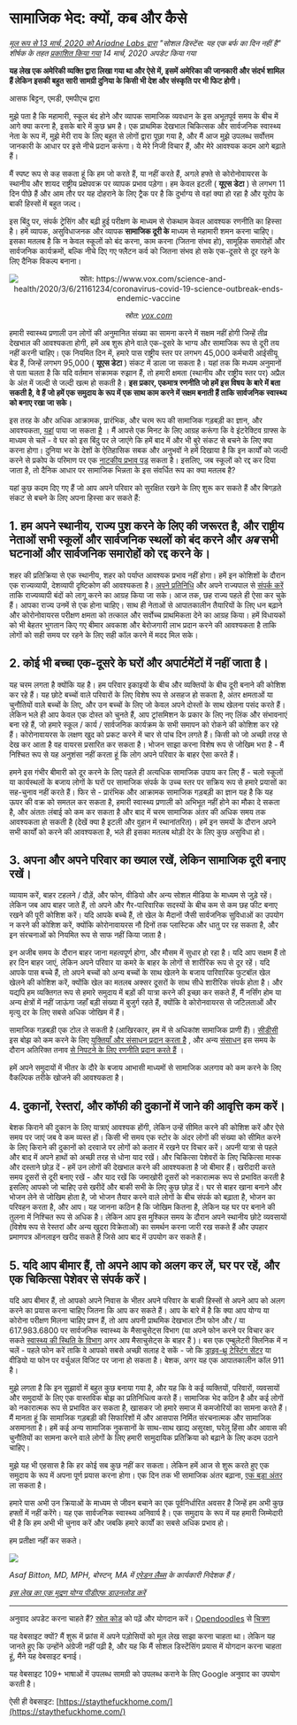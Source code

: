 # सामाजिक भेद: क्यों, कब और कैसे

_[मूल रूप से 13 मार्च, 2020 को Ariadne Labs द्वारा](https://www.ariadnelabs.org/resources/articles/news/social-distancing-this-is-not-a-snow-day) "सोशल डिस्टेंस: यह एक बर्फ का दिन नहीं है" शीर्षक के तहत [प्रकाशित किया गया](https://www.ariadnelabs.org/resources/articles/news/social-distancing-this-is-not-a-snow-day) 14 मार्च, 2020 अपडेट किया गया_

**यह लेख एक अमेरिकी व्यक्ति द्वारा लिखा गया था और ऐसे में, इसमें अमेरिका की जानकारी और संदर्भ शामिल हैं लेकिन इसकी बहुत सारी सामग्री दुनिया के किसी भी देश और संस्कृति पर भी फिट होगी।**

आसफ बिट्टन, एमडी, एमपीएच द्वारा

मुझे पता है कि महामारी, स्कूल बंद होने और व्यापक सामाजिक व्यवधान के इस अभूतपूर्व समय के बीच में आगे क्या करना है, इसके बारे में कुछ भ्रम है। एक प्राथमिक देखभाल चिकित्सक और सार्वजनिक स्वास्थ्य नेता के रूप में, मुझे मेरी राय के लिए बहुत से लोगों द्वारा पूछा गया है, और मैं आज मुझे उपलब्ध सर्वोत्तम जानकारी के आधार पर इसे नीचे प्रदान करूंगा। ये मेरे निजी विचार हैं, और मेरे आवश्यक कदम आगे बढ़ाते हैं।

मैं स्पष्ट रूप से कह सकता हूं कि हम जो करते हैं, या नहीं करते हैं, अगले हफ्ते से कोरोनोवायरस के स्थानीय और शायद राष्ट्रीय प्रक्षेपवक्र पर व्यापक प्रभाव पड़ेगा। हम केवल इटली ( **यूएस डेटा** ) से लगभग 11 दिन पीछे हैं और आम तौर पर यह दोहराने के लिए ट्रैक पर है कि दुर्भाग्य से वहां क्या हो रहा है और यूरोप के बाकी हिस्सों में बहुत जल्द।

इस बिंदु पर, संपर्क ट्रेसिंग और बढ़ी हुई परीक्षण के माध्यम से रोकथाम केवल आवश्यक रणनीति का हिस्सा है। हमें व्यापक, असुविधाजनक और व्यापक **सामाजिक दूरी के** माध्यम से महामारी शमन करना चाहिए। इसका मतलब है कि न केवल स्कूलों को बंद करना, काम करना (जितना संभव हो), सामूहिक समारोहों और सार्वजनिक कार्यक्रमों, बल्कि नीचे दिए गए फ्लैटन कर्व को जितना संभव हो सके एक-दूसरे से दूर रहने के लिए दैनिक विकल्प बनाना।

<center><img src="/graph.jpeg" alt="स्रोत: https://www.vox.com/science-and-health/2020/3/6/21161234/coronavirus-covid-19-science-outbreak-ends-endemic-vaccine"><p><em>स्रोत: <a href="https://www.vox.com/science-and-health/2020/3/6/21161234/coronavirus-covid-19-science-outbreak-ends-endemic-vaccine">vox.com</a></em></p></center>

हमारी स्वास्थ्य प्रणाली उन लोगों की अनुमानित संख्या का सामना करने में सक्षम नहीं होगी जिन्हें तीव्र देखभाल की आवश्यकता होगी, हमें अब शुरू होने वाले एक-दूसरे के भाग्य और सामाजिक रूप से दूरी तय नहीं करनी चाहिए। एक नियमित दिन में, हमारे पास राष्ट्रीय स्तर पर लगभग 45,000 कर्मचारी आईसीयू बेड हैं, जिन्हें लगभग 95,000 ( **यूएस डेटा** ) संकट में डाला जा सकता है। यहां तक कि मध्यम अनुमानों से पता चलता है कि यदि वर्तमान संक्रामक रुझान हैं, तो हमारी क्षमता (स्थानीय और राष्ट्रीय स्तर पर) अप्रैल के अंत में जल्दी से जल्दी खत्म हो सकती है। **इस प्रकार, एकमात्र रणनीति जो हमें इस विषय के बारे में बता सकती है, वे हैं जो हमें एक समुदाय के रूप में एक साथ काम करने में सक्षम बनाती हैं ताकि सार्वजनिक स्वास्थ्य को बनाए रखा जा सके।**

इस तरह के और अधिक आक्रामक, प्रारंभिक, और चरम रूप की सामाजिक गड़बड़ी का ज्ञान, और आवश्यकता, [यहां](https://www.nytimes.com/interactive/2020/03/13/opinion/coronavirus-trump-response.html?action=click&module=Opinion&pgtype=Homepage--) पाया जा सकता [है](https://www.nytimes.com/interactive/2020/03/13/opinion/coronavirus-trump-response.html?action=click&module=Opinion&pgtype=Homepage--) । मैं आपसे एक मिनट के लिए आग्रह करूंगा कि वे इंटरेक्टिव ग्राफ्स के माध्यम से चलें - वे घर को इस बिंदु पर ले जाएंगे कि हमें बाद में और भी बुरे संकट से बचने के लिए क्या करना होगा। दुनिया भर के देशों के ऐतिहासिक सबक और अनुभवों ने हमें दिखाया है कि इन कार्यों को जल्दी करने से प्रकोप के परिमाण पर एक [नाटकीय प्रभाव पड़](https://bmcpublichealth.biomedcentral.com/articles/10.1186/s12889-018-5446-1) सकता है। इसलिए, जब स्कूलों को रद्द कर दिया जाता है, तो दैनिक आधार पर सामाजिक भिन्नता के इस संवर्धित रूप का क्या मतलब है?

यहां कुछ कदम दिए गए हैं जो आप अपने परिवार को सुरक्षित रखने के लिए शुरू कर सकते हैं और बिगड़ते संकट से बचने के लिए अपना हिस्सा कर सकते हैं:

## 1\. हम अपने स्थानीय, राज्य पुश करने के लिए की जरूरत है, और राष्ट्रीय नेताओं सभी स्कूलों और सार्वजनिक स्थलों को बंद करने और _अब_ सभी घटनाओं और सार्वजनिक समारोहों को रद्द करने के।

शहर की प्रतिक्रिया से एक स्थानीय, शहर को पर्याप्त आवश्यक प्रभाव नहीं होगा। हमें इन कोशिशों के दौरान एक राज्यव्यापी, देशव्यापी दृष्टिकोण की आवश्यकता है। [अपने प्रतिनिधि](https://www.house.gov/representatives/find-your-representative) और अपने राज्यपाल से [संपर्क करें](https://www.house.gov/representatives/find-your-representative) ताकि राज्यव्यापी बंदों को लागू करने का आग्रह किया जा सके। आज तक, छह राज्य पहले ही ऐसा कर चुके हैं। आपका राज्य उनमें से एक होना चाहिए। साथ ही नेताओं से आपातकालीन तैयारियों के लिए धन बढ़ाने और कोरोनोवायरस परीक्षण क्षमता को तत्काल और सर्वोच्च प्राथमिकता देने का आग्रह किया। हमें विधायकों को भी बेहतर भुगतान किए गए बीमार अवकाश और बेरोजगारी लाभ प्रदान करने की आवश्यकता है ताकि लोगों को सही समय पर रहने के लिए सही कॉल करने में मदद मिल सके।

## 2\. कोई भी बच्चा एक-दूसरे के घरों और अपार्टमेंटों में नहीं जाता है।

यह चरम लगता है क्योंकि यह है। हम परिवार इकाइयों के बीच और व्यक्तियों के बीच दूरी बनाने की कोशिश कर रहे हैं। यह छोटे बच्चों वाले परिवारों के लिए विशेष रूप से असहज हो सकता है, अंतर क्षमताओं या चुनौतियों वाले बच्चों के लिए, और उन बच्चों के लिए जो केवल अपने दोस्तों के साथ खेलना पसंद करते हैं। लेकिन भले ही आप केवल एक दोस्त को चुनते हैं, आप ट्रांसमिशन के प्रकार के लिए नए लिंक और संभावनाएं बना रहे हैं, जो हमारे स्कूल / कार्य / सार्वजनिक कार्यक्रम के सभी समापन को रोकने की कोशिश कर रहे हैं। कोरोनावायरस के लक्षण खुद को प्रकट करने में चार से पांच दिन लगते हैं। किसी को जो अच्छी तरह से देख कर आता है वह वायरस प्रसारित कर सकता है। भोजन साझा करना विशेष रूप से जोखिम भरा है - मैं निश्चित रूप से यह अनुशंसा नहीं करता हूं कि लोग अपने परिवार के बाहर ऐसा करते हैं।

हमने इस गंभीर बीमारी को दूर करने के लिए पहले ही अत्यधिक सामाजिक उपाय कर लिए हैं - चलो स्कूलों या कार्यस्थलों के बजाय लोगों के घरों पर सामाजिक संपर्क के उच्च स्तर पर सक्रिय रूप से हमारे प्रयासों का सह-चुनाव नहीं करते हैं। फिर से - प्रारंभिक और आक्रामक सामाजिक गड़बड़ी का ज्ञान यह है कि यह ऊपर की वक्र को समतल कर सकता है, हमारी स्वास्थ्य प्रणाली को अभिभूत नहीं होने का मौका दे सकता है, और अंततः लंबाई को कम कर सकता है और बाद में चरम सामाजिक अंतर की अधिक समय तक आवश्यकता हो सकती है (देखें क्या है इटली और वुहान में स्थानांतरित)। हमें इन समयों के दौरान अपने सभी कार्यों को करने की आवश्यकता है, भले ही इसका मतलब थोड़ी देर के लिए कुछ असुविधा हो।

## 3\. अपना और अपने परिवार का ख्याल रखें, लेकिन सामाजिक दूरी बनाए रखें।

व्यायाम करें, बाहर टहलने / दौड़ें, और फोन, वीडियो और अन्य सोशल मीडिया के माध्यम से जुड़े रहें। लेकिन जब आप बाहर जाते हैं, तो अपने और गैर-पारिवारिक सदस्यों के बीच कम से कम छह फीट बनाए रखने की पूरी कोशिश करें। यदि आपके बच्चे हैं, तो खेल के मैदानों जैसी सार्वजनिक सुविधाओं का उपयोग न करने की कोशिश करें, क्योंकि कोरोनावायरस नौ दिनों तक प्लास्टिक और धातु पर रह सकता है, और इन संरचनाओं को नियमित रूप से साफ नहीं किया जाता है।

इन अजीब समय के दौरान बाहर जाना महत्वपूर्ण होगा, और मौसम में सुधार हो रहा है। यदि आप सक्षम हैं तो हर दिन बाहर जाएं, लेकिन अपने परिवार या कमरे के बाहर के लोगों से शारीरिक रूप से दूर रहें। यदि आपके पास बच्चे हैं, तो अपने बच्चों को अन्य बच्चों के साथ खेलने के बजाय पारिवारिक फुटबॉल खेल खेलने की कोशिश करें, क्योंकि खेल का मतलब अक्सर दूसरों के साथ सीधे शारीरिक संपर्क होता है। और यद्यपि हम व्यक्तिगत रूप से हमारे समुदाय में बड़ों की यात्रा करने की इच्छा कर सकते हैं, मैं नर्सिंग होम या अन्य क्षेत्रों में नहीं जाऊंगा जहाँ बड़ी संख्या में बुजुर्ग रहते हैं, क्योंकि वे कोरोनवायरस से जटिलताओं और मृत्यु दर के लिए सबसे अधिक जोखिम में हैं।

सामाजिक गड़बड़ी एक टोल ले सकती है (आखिरकार, हम में से अधिकांश सामाजिक प्राणी हैं)। [सीडीसी](https://www.cdc.gov/coronavirus/2019-ncov/about/coping.html) इस बोझ को कम करने के लिए [युक्तियाँ और संसाधन प्रदान करता है](https://www.cdc.gov/coronavirus/2019-ncov/about/coping.html) , और अन्य [संसाधन](https://www.verywellmind.com/managing-coronavirus-anxiety-4798909) इस समय के दौरान अतिरिक्त तनाव [से निपटने के लिए रणनीति प्रदान करते हैं](https://www.verywellmind.com/managing-coronavirus-anxiety-4798909) ।

हमें अपने समुदायों में भीतर के दौरे के बजाय आभासी माध्यमों से सामाजिक अलगाव को कम करने के लिए वैकल्पिक तरीके खोजने की आवश्यकता है।

## 4\. दुकानों, रेस्तरां, और कॉफी की दुकानों में जाने की आवृत्ति कम करें।

बेशक किराने की दुकान के लिए यात्राएं आवश्यक होंगी, लेकिन उन्हें सीमित करने की कोशिश करें और ऐसे समय पर जाएं जब वे कम व्यस्त हों। किसी भी समय एक स्टोर के अंदर लोगों की संख्या को सीमित करने के लिए किराने की दुकानों को दरवाजे पर लोगों को कतार में रखने पर विचार करें। अपनी यात्रा से पहले और बाद में अपने हाथों को अच्छी तरह से धोना याद रखें। और चिकित्सा पेशेवरों के लिए चिकित्सा मास्क और दस्ताने छोड़ दें - हमें उन लोगों की देखभाल करने की आवश्यकता है जो बीमार हैं। खरीदारी करते समय दूसरों से दूरी बनाए रखें - और याद रखें कि जमाखोरी दूसरों को नकारात्मक रूप से प्रभावित करती है इसलिए आपको जो चाहिए उसे खरीदें और बाकी सभी के लिए कुछ छोड़ दें। घर से बाहर खाना बनाने और भोजन लेने से जोखिम होता है, जो भोजन तैयार करने वाले लोगों के बीच संपर्क को बढ़ाता है, भोजन का परिवहन करता है, और आप। यह जानना कठिन है कि जोखिम कितना है, लेकिन यह घर पर बनाने की तुलना में निश्चित रूप से अधिक है। लेकिन आप इस मुश्किल समय के दौरान अपने स्थानीय छोटे व्यवसायों (विशेष रूप से रेस्तरां और अन्य खुदरा विक्रेताओं) का समर्थन करना जारी रख सकते हैं और उपहार प्रमाणपत्र ऑनलाइन खरीद सकते हैं जिसे आप बाद में उपयोग कर सकते हैं।

## 5\. यदि आप बीमार हैं, तो अपने आप को अलग कर लें, घर पर रहें, और एक चिकित्सा पेशेवर से संपर्क करें।

यदि आप बीमार हैं, तो आपको अपने निवास के भीतर अपने परिवार के बाकी हिस्सों से अपने आप को अलग करने का प्रयास करना चाहिए जितना कि आप कर सकते हैं। आप के बारे में है कि क्या आप योग्य या कोरोना परीक्षण मिलना चाहिए प्रश्न हैं, तो आप अपनी प्राथमिक देखभाल टीम फोन और / या 617.983.6800 पर सार्वजनिक स्वास्थ्य के मैसाचुसेट्स विभाग (या अपने फोन करने पर विचार कर सकते [स्वास्थ्य की स्थिति के विभाग](https://www.cdc.gov/coronavirus/2019-ncov/downloads/Phone-Numbers_State-and-Local-Health-Departments.pdf) अगर आप मैसाचुसेट्स के बाहर हैं )। बस एक एम्बुलेटरी क्लिनिक में न चलें - पहले फोन करें ताकि वे आपको सबसे अच्छी सलाह दे सकें - जो कि [ड्राइव-थ्रू टेस्टिंग सेंटर](https://www.theverge.com/2020/3/11/21174880/coronavirus-testing-drive-thru-colorado-connecticut-washington) या वीडियो या फोन पर वर्चुअल विजिट पर जाना हो सकता है। बेशक, अगर यह एक आपातकालीन कॉल 911 है।

मुझे लगता है कि इन सुझावों में बहुत कुछ बनाया गया है, और यह कि वे कई व्यक्तियों, परिवारों, व्यवसायों और समुदायों के लिए एक वास्तविक बोझ का प्रतिनिधित्व करते हैं। सामाजिक भेद कठिन है और कई लोगों को नकारात्मक रूप से प्रभावित कर सकता है, खासकर जो हमारे समाज में कमजोरियों का सामना करते हैं। मैं मानता हूं कि सामाजिक गड़बड़ी की सिफारिशों में और आसपास निर्मित संरचनात्मक और सामाजिक असमानता है। हमें कई अन्य सामाजिक नुकसानों के साथ-साथ खाद्य असुरक्षा, घरेलू हिंसा और आवास की चुनौतियों का सामना करने वाले लोगों के लिए हमारी सामुदायिक प्रतिक्रिया को बढ़ाने के लिए कदम उठाने चाहिए।

मुझे यह भी एहसास है कि हर कोई सब कुछ नहीं कर सकता। लेकिन हमें आज से शुरू करते हुए एक समुदाय के रूप में अपना पूर्ण प्रयास करना होगा। एक दिन तक भी सामाजिक अंतर बढ़ाना, [एक बड़ा अंतर](https://www.ncbi.nlm.nih.gov/pubmed/19400970/) ला सकता है।

हमारे पास अभी उन क्रियाओं के माध्यम से जीवन बचाने का एक पूर्वनिर्धारित अवसर है जिन्हें हम अभी कुछ हफ्तों में नहीं करेंगे। यह एक सार्वजनिक स्वास्थ्य अनिवार्य है। एक समुदाय के रूप में यह हमारी जिम्मेदारी भी है कि हम अभी भी चुनाव करें और जबकि हमारे कार्यों का सबसे अधिक प्रभाव हो।

हम प्रतीक्षा नहीं कर सकते।

![](/signature.png)

_Asaf Bitton, MD, MPH, बोस्टन, MA में [एरेडन लैब्स](https://www.ariadnelabs.org) के कार्यकारी निदेशक हैं।_

_[इस लेख का एक मुद्रण योग्य पीडीएफ डाउनलोड करें](https://www.ariadnelabs.org/wp-content/uploads/sites/2/2020/03/Social-Distancing-This-is-Not-a-Snow-Day-Bitton.pdf)_

---

अनुवाद अपडेट करना चाहते हैं? [स्रोत कोड](https://github.com/vvo/istayhome.info) को पढ़ें और योगदान करें। [Opendoodles](https://generator.opendoodles.com/) से [चित्रण](https://generator.opendoodles.com/)

यह वेबसाइट क्यों? मैं शुरू में फ्रांस में अपने पड़ोसियों को मूल लेख साझा करना चाहता था। लेकिन यह जानते हुए कि उन्होंने अंग्रेजी नहीं पढ़ी है, और यह कि मैं सोशल डिस्टेंसिंग प्रयास में योगदान करना चाहता हूं, मैंने यह वेबसाइट बनाई।

यह वेबसाइट 109+ भाषाओं में उपलब्ध सामग्री को उपलब्ध कराने के लिए Google अनुवाद का उपयोग करती है।

ऐसी ही वेबसाइट: [https://staythefuckhome.com/](https://staythefuckhome.com/)